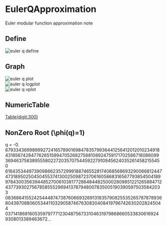 # EulerQApproximation

Euler modular function approximation note

## Define
![euler q define](https://github.com/tk-yoshimura/EulerQApproximation/blob/main/figures/euler_q_define.svg)  

## Graph
![euler q plot](https://github.com/tk-yoshimura/EulerQApproximation/blob/main/figures/euler_q_plot.svg)  
![euler q logplot](https://github.com/tk-yoshimura/EulerQApproximation/blob/main/figures/euler_q_logplot.svg)  
![euler q vplot](https://github.com/tk-yoshimura/EulerQApproximation/blob/main/figures/euler_q_vplot.svg)  

## NumericTable
[Table(digit:300)](https://github.com/tk-yoshimura/EulerQApproximation/tree/main/results/euler_q_n32.csv)  

## NonZero Root (\phi(q)=1)
q = -0.  
679334369989992724165789016984783579936441256412012010234918  
431856742847762651599470526827588108924759171702586718086099  
369463758389555802272035707544592279109456240352614582155450  
616435344973909866235729991887465528174068568693290066812447  
473189502504504553741300250987237061605868316567793854504189  
978430035639448527006103817728648448250002809851221265884712  
437739302756785855529694137879480078350051903905975035842033  
083686415524254448747387606693269131835790825535265787878936  
804387088060534411032905874676308304084197967426302028245044  
037141868160535979777123048756733104631979868660533830616924  
9308013389463672...